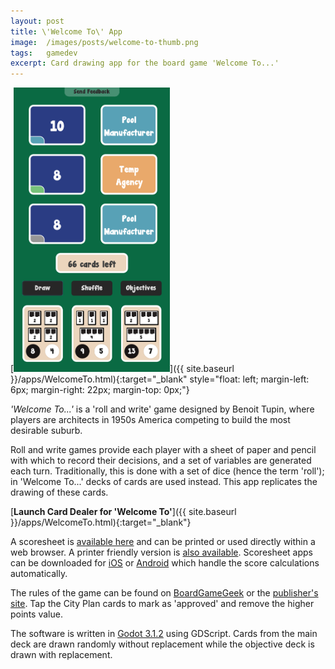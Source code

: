 ```yaml
---
layout: post
title: \'Welcome To\' App
image:  /images/posts/welcome-to-thumb.png
tags:   gamedev
excerpt: Card drawing app for the board game 'Welcome To...'
---
```


[<img src="/images/posts/welcome-to.png" alt="Welcome To App" width="250"/>]({{ site.baseurl }}/apps/WelcomeTo.html){:target="_blank" style="float: left; margin-left: 6px; margin-right: 22px; margin-top: 0px;"}

*'Welcome To...'* is a 'roll and write' game designed by Benoit Tupin, where players are architects in 1950s America competing to build the most desirable suburb.


Roll and write games provide each player with a sheet of paper and pencil with which to record their decisions, and a set of variables are generated each turn. Traditionally, this is done with a set of dice (hence the term 'roll'); in 'Welcome To...' decks of cards are used instead. This app replicates the drawing of these cards.

[**Launch Card Dealer for 'Welcome To'**]({{ site.baseurl }}/apps/WelcomeTo.html){:target="_blank"}



A scoresheet is [available here](https://boardgamegeek.com/filepage/198138/welcome-entirely-fillable-player-sheet-pdf) and can be printed or used directly within a web browser. A printer friendly version is [also available](https://boardgamegeek.com/filepage/182959/w2-score-sheet-printer-friendly). Scoresheet apps can be downloaded for [iOS](https://apps.apple.com/us/app/welcome-to-your-perfect-home/id1358077007) or [Android](https://play.google.com/store/apps/details?id=com.bluecocker.welcome) which handle the score calculations automatically.

The rules of the game can be found on [BoardGameGeek](https://boardgamegeek.com/filepage/162102/welcome-english-rules-20) or the [publisher's site](https://www.bluecocker.com/jeux/Welcome/Regles_fr&en.pdf). Tap the City Plan cards to mark as 'approved' and remove the higher points value.

The software is written in [Godot 3.1.2](https://godotengine.org/) using GDScript. Cards from the main deck are drawn randomly without replacement while the objective deck is drawn with replacement.
